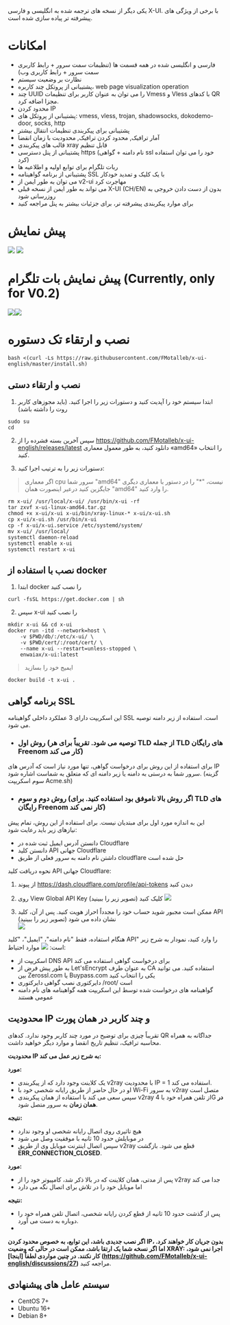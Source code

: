 
یکی دیگر از نسخه های ترجمه شده به انگلیسی و فارسی X-UI. با برخی از ویژگی های پیشرفته تر پیاده سازی شده است.

# امکانات

- فارسی و انگلیسی شده در همه قسمت ها (تنظیمات سمت سرور + رابط کاربری سمت سرور + رابط کاربری وب)
- نظارت بر وضعیت سیستم
- پشتیبانی از پروتکل چند کاربره، web page visualization operation
- چند UUID را می توان به عنوان کاربر برای تنظیمات Vmess و Vless با کدهای QR مجزا اضافه کرد.
- محدود کردن IP
- پشتیبانی از پروتکل های: vmess, vless, trojan, shadowsocks, dokodemo-door, socks, http
- پشتیبانی برای پیکربندی تنظیمات انتقال بیشتر
- آمار ترافیک, محدود کردن ترافیک, محدودیت با زمان انقضا
- قالب های پیکربندی xray قابل تنظیم
- پشتیبانی از پنل دسترسی https (نام دامنه + گواهی ssl خود را می توان استفاده کرد)
- ربات تلگرام برای توابع اولیه و اطلاعیه ها
- پشتیبانی از برنامه گواهینامه SSL با یک کلیک و تمدید خودکار
- می توان به طور ایمن از v2-ui مهاجرت کرد
- می تواند به طور ایمن از نسخه قبلی X-UI (CH/EN) بدون از دست دادن خروجی به روزرسانی شود
- برای موارد پیکربندی پیشرفته تر، برای جزئیات بیشتر به پنل مراجعه کنید

# پیش نمایش

![](media/Web.png)
![](media/PostInstallation.png)

# پیش نمایش بات تلگرام (Currently, only for V0.2)

![](media/TGBot1.PNG)![](media/TGBot2.PNG)

# نصب و ارتقاء تک دستوره

```
bash <(curl -Ls https://raw.githubusercontent.com/FMotalleb/x-ui-english/master/install.sh)
````

## نصب و ارتقاء دستی

1. ابتدا سیستم خود را آپدیت کنید و دستورات زیر را اجرا کنید. (باید مجوزهای کاربر روت را داشته باشد)

````
sudo su
cd
````

2. سپس آخرین بسته فشرده را از <https://github.com/FMotalleb/x-ui-english/releases/latest> دانلود کنید، به طور معمول معماری «amd64» را انتخاب کنید.

3. دستورات زیر را به ترتیب اجرا کنید:

> اگر معماری cpu سرور شما "amd64" نیست، "*" را در دستور با معماری دیگری جایگزین کنید درعیر اینصورت همان "amd64" را وارد کنید.

````
rm x-ui/ /usr/local/x-ui/ /usr/bin/x-ui -rf
tar zxvf x-ui-linux-amd64.tar.gz
chmod +x x-ui/x-ui x-ui/bin/xray-linux-* x-ui/x-ui.sh
cp x-ui/x-ui.sh /usr/bin/x-ui
cp -f x-ui/x-ui.service /etc/systemd/system/
mv x-ui/ /usr/local/
systemctl daemon-reload
systemctl enable x-ui
systemctl restart x-ui
````

## نصب با استفاده از docker

1. ابتدا docker را نصب کنید

```shell
curl -fsSL https://get.docker.com | sh
````

2. سپس x-ui را نصب کنید

```shell
mkdir x-ui && cd x-ui
docker run -itd --network=host \
    -v $PWD/db/:/etc/x-ui/ \
    -v $PWD/cert/:/root/cert/ \
    --name x-ui --restart=unless-stopped \
    enwaiax/x-ui:latest
````

> ایمیج خود را بسازید

 ```shell
docker build -t x-ui .
````

## برنامه گواهی SSL

این اسکریپت دارای 3 عملکرد داخلی گواهینامه SSL است. استفاده از زیر دامنه توصیه می شود.

- ### روش اول (توصیه می شود. تقریباً برای هر TLD از جمله TLD های رایگان Freenom کار می کند)

برای استفاده از این روش برای درخواست گواهی، تنها مورد نیاز است که آدرس های IP سرور شما به درستی به دامنه یا زیر دامنه ای که متعلق به شماست اشاره شود. (گزینه سوم اسکریپت Acme.sh)

- ### روش دوم و سوم (اگر روش بالا ناموفق بود استفاده کنید. برای TLD های رایگان Freenom کار نمی کند)

این به اندازه مورد اول برای مبتدیان نیست. برای استفاده از این روش، تمام پیش نیازهای زیر باید رعایت شود:

- دانستن آدرس ایمیل ثبت شده در Cloudflare
- دانستن کلید API جهانی Cloudflare
- داشتن نام دامنه به سرور فعلی از طریق cloudflare حل شده است

نحوه دریافت کلید API جهانی Cloudflare:

1. از پیوند <https://dash.cloudflare.com/profile/api-tokens> دیدن کنید
2. روی View Global API Key کلیک کنید (تصویر زیر را ببینید)
    ![](media/APIKey1.PNG)

3. ممکن است مجبور شوید حساب خود را مجدداً احراز هویت کنید. پس از آن، کلید API نشان داده می شود (تصویر زیر را ببینید)\
        ![](media/APIKey2.png)

هنگام استفاده، فقط "نام دامنه"، "ایمیل"، "کلید API" را وارد کنید، نمودار به شرح زیر است:
        ![](media/DetailEnter.png)
موارد احتیاط:

- اسکریپت از DNS API برای درخواست گواهی استفاده می کند
- به طور پیش فرض از Let'sEncrypt به عنوان طرف CA استفاده کنید. می توانید بین Zerossl.com یا Buypass.com یکی را انتخاب کنید
- دایرکتوری نصب گواهی دایرکتوری /root/ است
- گواهینامه های درخواست شده توسط این اسکریپت همه گواهینامه های نام دامنه عمومی هستند

## محدودیت IP و چند کاربر در همان پورت

تقریباً چیزی برای توضیح در مورد چند کاربر وجود ندارد. کدهای QR جداگانه به همراه محاسبه ترافیک، تنظیم تاریخ انقضا و موارد دیگر خواهید داشت.

**محدودیت IP به شرح زیر عمل می کند:**

**مورد:**

- یک کلاینت وجود دارد که از پیکربندی v2ray با محدودیت IP = 1 استفاده می کند.
- او در حال حاضر از طریق رایانه شخصی خود با Wi-Fi به سرور v2ray متصل است
- سپس سعی می کند با استفاده از همان پیکربندی v2ray از تلفن همراه خود با 4G **در همان زمان** به سرور متصل شود.

**نتیجه:**

- هیچ تاثیری روی اتصال رایانه شخصی او وجود ندارد
- در موبایلش حدود 10 ثانیه با موفقیت وصل می شود
- سپس اتصال اینترنت موبایل وی از طریق v2ray قطع می شود. بازگشت **ERR_CONNECTION_CLOSED**.

**مورد:**

- پس از مدتی، همان کلاینت که در بالا ذکر شد، کامپیوتر خود را از v2ray جدا می کند
- اما موبایل خود را در تلاش برای اتصال نگه می دارد

**نتیجه:**

- پس از گذشت حدود 10 ثانیه از قطع کردن رایانه شخصی، اتصال تلفن همراه خود را دوباره به دست می آورد.
-

**اگر نصب جدیدی باشد، این توابع، به خصوص محدود کردن IP، بدون جریان کار خواهند کرد. اما اگر نسخه شما یک ارتقا باشد، ممکن است در حالی که وضعیت XRAY: اجرا نمی شود، کار نکنند. در چنین مواردی لطفاً [اینجا] (<https://github.com/FMotalleb/x-ui-english/discussions/27>)** مراجعه کنید.

## سیستم عامل های پیشنهادی

- CentOS 7+
- Ubuntu 16+
- Debian 8+
